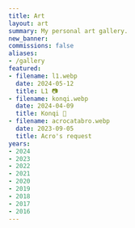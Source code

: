 ```yaml
---
title: Art
layout: art
summary: My personal art gallery.
new_banner: 
commissions: false
aliases:
- /gallery
featured:
- filename: l1.webp
  date: 2024-05-12
  title: L1 📷
- filename: konqi.webp
  date: 2024-04-09
  title: Konqi 📀
- filename: acrocatabro.webp
  date: 2023-09-05
  title: Acro's request
years:
- 2024
- 2023
- 2022
- 2021
- 2020
- 2019
- 2018
- 2017
- 2016
---
```

